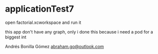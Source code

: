 # applicationTest7



open factorial.xcworkspace and run it

this app don't have any graph, only i done this because i need a pod for a biggest int

Andrés Bonilla Gómez abraham.go@outlook.com
